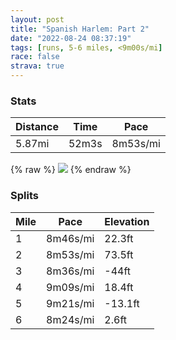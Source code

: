```yaml
---
layout: post
title: "Spanish Harlem: Part 2"
date: "2022-08-24 08:37:19"
tags: [runs, 5-6 miles, <9m00s/mi]
race: false
strava: true
---
```


### Stats

| Distance | Time | Pace |
|----------|------|------|
|5.87mi|52m3s|8m53s/mi|

{% raw %}
<img src='https://maps.googleapis.com/maps/api/staticmap?maptype=roadmap&path=enc:qu~wF|zhbM}@vAWn@s@vBEV_@hAm@`A]tAs@n@Gf@MHIPGr@o@~A[b@Ib@Yz@CPDJ?n@WVCJIj@YdAEXUXUd@Eb@Of@[ZMVI`@GNYTGZi@z@ETA^WjAMTQr@Wd@Kh@O`@Kp@@|@TNvAj@NNN`@\T@n@GXc@`Ag@l@Al@Q`A^R@JARTWFCf@?rAP`@NjAj@`@XbAv@f@t@lAz@j@D`@IRKN[?i@G{@cBqCEMCs@Fs@H]HM`@MZBl@ZT\h@rAv@lAb@f@l@^nCl@dBV`@?xAWlAPp@f@`A|ArAdB^^zBnBtA~@b@PhAH^WPa@xAu@v@Id@H`A\\Cb@DtAGdAPjAf@pAr@dA\hBxA\^fBxAfCnAb@VtBbBfEtBz@Xl@d@ZjA?r@w@jECvAb@|Bd@^E@?x@T\ZXtAbAj@\b@P~AdAxArA^Td@h@l@fAn@t@p@f@fAd@\X`ATh@FhAXh@N`@XZJTA\S|@N\Vp@fAn@xAZ`@bC`CPHzA@r@Uv@k@n@EdAPrBx@^Vb@d@j@`Ar@jB^n@b@h@z@f@`@L|@n@l@dAp@`BFv@El@Mh@Yp@g@xAAh@Dr@f@bBt@bAr@p@d@\xAt@jAx@jBr@v@r@b@~@?j@Gr@Kr@W|@Ip@K^u@`BAp@JfBAf@Mj@g@lAGd@Ur@I\DTl@VRKB^HPXN@H`@Zp@jAJ^fA?ZTJb@?PJTdAXz@d@^\~A`A?XxBjARXr@f@l@FV^~@n@\NRVzAlAj@p@p@d@XJNZDDbBr@RJZZXJn@\VB\RdAz@n@Tr@l@PX`CxAnAzAhClAl@^V^vAn@b@j@TBv@b@d@JTTf@B|@d@b@J`@^~@d@Rb@\^|@Ld@Tb@f@\Tf@z@J@VT~@f@j@p@pAb@VPRZ]PI|@Yz@[vB_@v@_@hAe@n@[j@YbA?d@h@Hb@VX`@DLSx@Cl@ELMjAQt@SJSb@a@f@Gn@Mh@CfAEZMd@KHFFe@P[?EFG\E?ENKEMDY`C_@bB?p@RRjAATHj@f@PF&key=AIzaSyC1MId7bFpkLXNAaYhBSTb8jLyiSqzbDtM&size=800x800&markers=color:yellow|label:S|40.79465,-73.94239&markers=color:green|label:F|40.75420000000003,-74.00127000000018'>
{% endraw %}

### Splits

| Mile | Pace | Elevation |
|------|------|-----------|
|1|8m46s/mi|22.3ft|
|2|8m53s/mi|73.5ft|
|3|8m36s/mi|-44ft|
|4|9m09s/mi|18.4ft|
|5|9m21s/mi|-13.1ft|
|6|8m24s/mi|2.6ft|
